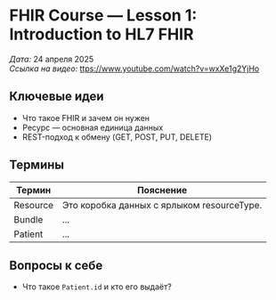 # FHIR Course — Lesson 1: Introduction to HL7 FHIR

_Дата:_ 24 апреля 2025  
_Ссылка на видео:_ <ttps://www.youtube.com/watch?v=wxXe1g2YjHo>

## Ключевые идеи
- Что такое FHIR и зачем он нужен
- Ресурс — основная единица данных
- REST-подход к обмену (GET, POST, PUT, DELETE)

## Термины
| Термин | Пояснение |
| ------ | ---------- |
| Resource | Это коробка данных с ярлыком resourceType. |
| Bundle   | ... |
| Patient  | ... |

## Вопросы к себе
- Что такое `Patient.id` и кто его выдаёт?
